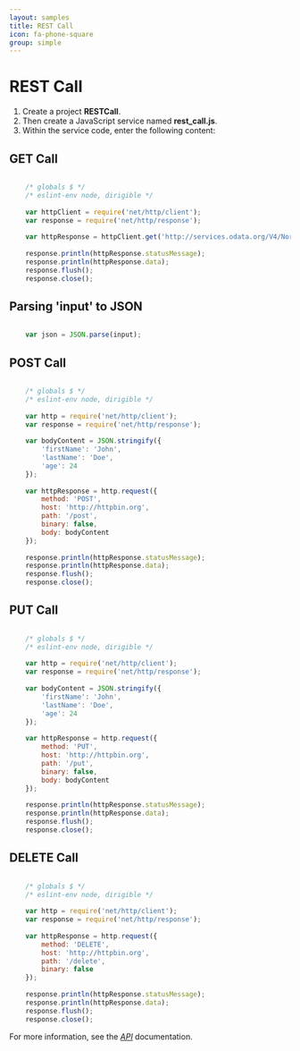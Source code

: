 ```yaml
---
layout: samples
title: REST Call
icon: fa-phone-square
group: simple
---
```


REST Call
===

1. Create a project **RESTCall**.
2. Then create a JavaScript service named **rest_call.js**.
3. Within the service code, enter the following content:

GET Call
---

```javascript

	/* globals $ */
	/* eslint-env node, dirigible */
	
	var httpClient = require('net/http/client');
	var response = require('net/http/response');
	
	var httpResponse = httpClient.get('http://services.odata.org/V4/Northwind/Northwind.svc/');
	
	response.println(httpResponse.statusMessage);
	response.println(httpResponse.data);
	response.flush();
	response.close();

```

Parsing 'input' to JSON
----

```javascript

	var json = JSON.parse(input);

```

POST Call
----

```javascript

	/* globals $ */
	/* eslint-env node, dirigible */
	
	var http = require('net/http/client');
	var response = require('net/http/response');
	
	var bodyContent = JSON.stringify({
		'firstName': 'John',
		'lastName': 'Doe',
		'age': 24
	});
	
	var httpResponse = http.request({
	    method: 'POST',
	    host: 'http://httpbin.org',
	    path: '/post',
	    binary: false,
	    body: bodyContent
	});
	
	response.println(httpResponse.statusMessage);
	response.println(httpResponse.data);
	response.flush();
	response.close();

```

PUT Call
----

```javascript

	/* globals $ */
	/* eslint-env node, dirigible */
	
	var http = require('net/http/client');
	var response = require('net/http/response');
	
	var bodyContent = JSON.stringify({
		'firstName': 'John',
		'lastName': 'Doe',
		'age': 24
	});
	
	var httpResponse = http.request({
	    method: 'PUT',
	    host: 'http://httpbin.org',
	    path: '/put',
	    binary: false,
	    body: bodyContent
	});
	
	response.println(httpResponse.statusMessage);
	response.println(httpResponse.data);
	response.flush();
	response.close();

```

DELETE Call
----

```javascript

	/* globals $ */
	/* eslint-env node, dirigible */
	
	var http = require('net/http/client');
	var response = require('net/http/response');
	
	var httpResponse = http.request({
	    method: 'DELETE',
	    host: 'http://httpbin.org',
	    path: '/delete',
	    binary: false
	});
	
	response.println(httpResponse.statusMessage);
	response.println(httpResponse.data);
	response.flush();
	response.close();

```

For more information, see the *[API](../help/api.html)* documentation.

